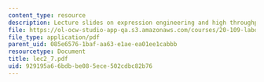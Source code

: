 ```yaml
---
content_type: resource
description: Lecture slides on expression engineering and high throughput technologies.
file: https://ol-ocw-studio-app-qa.s3.amazonaws.com/courses/20-109-laboratory-fundamentals-in-biological-engineering-fall-2007/929195a66bdbbe085ece502cdbc82b76_lec2_7.pdf
file_type: application/pdf
parent_uid: 085e6576-1baf-aa63-e1ae-ea01ee1cabbb
resourcetype: Document
title: lec2_7.pdf
uid: 929195a6-6bdb-be08-5ece-502cdbc82b76
---
```

